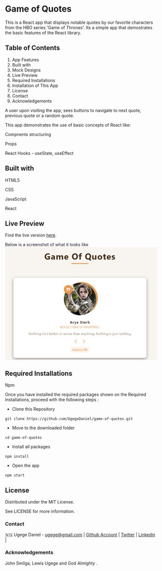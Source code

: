 # Game of Quotes

This is a React app that displays notable quotes by our favorite characters from the HBO series 'Game of Thrones'. Its a simple app that demostrates the basic features of the React library.

## Table of Contents
1. App Features
2. Built with
3. Mock Designs
4. Live Preview
5. Required Installations
6. Installation of This App
7. License
8. Contact
9. Acknowledgements

A user upon visiting the app, sees buttons to navigate to next quote, previous quote or a random quote. 

This app demonstrates the use of basic concepts of React like:

Compnents structuring

Props

React Hooks - useState, useEffect

## Built with

HTML5

CSS

JavaScript

React

## Live Preview
Find the live version [here](https://game-of-quotes.pages.dev/). 



Below is a screenshot of what it looks like
![Project screenshot](https://github.com/UgegeDaniel/game-of-quotes/blob/master/src/img/dez-got.png)


## Required Installations

Npm

Once you have installed the required packages shown on the Required Installations, proceed with the following steps :

* Clone this Repository

`
git clone https://github.com/UgegeDaniel/game-of-quotes.git
`

* Move to the downloaded folder

`cd game-of-quotes
`

* Install all packages

`npm install
`

* Open the app

`
npm start
`

## License
Distributed under the MIT License. 

See LICENSE for more information.

### Contact
🇳🇬 Ugege Daniel - ugege@gmail.com | [Github Account](https://github.com/UgegeDaniel) | [Twitter](https://twitter.com/home) | [Linkedin](https://linkedin.com/in/daniel-ugege-50a499227) |

### Acknowledgements
John Smilga, Lewis Ugege and God Almighty .
